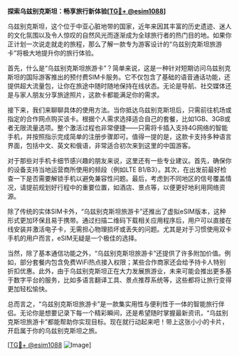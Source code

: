 **探索乌兹别克斯坦：畅享旅行新体验[[TG💪+ @esim1088](https://t.me/s/esim1088)]**

乌兹别克斯坦，这个位于中亚心脏地带的国家，近年来因其丰富的历史遗迹、迷人的文化氛围以及令人惊叹的自然风光而逐渐成为全球旅行者的热门目的地。如果你正计划一次说走就走的旅程，那么了解一款专为游客设计的“乌兹别克斯坦旅游卡”将极大地提升你的旅行体验。

首先，什么是“乌兹别克斯坦旅游卡”？简单来说，这是一种针对短期访问乌兹别克斯坦的国际游客推出的预付费SIM卡服务。它不仅包含了基础的语音通话功能，还提供超大流量包，让你在旅途中随时随地保持在线状态。无论是导航、社交媒体还是与家人朋友分享旅途照片，这款卡都能满足你的需求。

接下来，我们来聊聊具体的使用方法。当你抵达乌兹别克斯坦后，只需前往机场或指定的合作网点购买该卡。根据个人需求选择适合自己的套餐，比如1GB、3GB或者无限流量选项。整个激活过程也非常便捷——只需将卡插入支持4G网络的智能手机，并按照指示完成简单的注册步骤即可。值得一提的是，这款卡支持多种语言界面，包括中文、英文和俄语，非常适合初次来到这里的中国游客。

对于那些对手机卡细节感兴趣的朋友来说，这里还有一些专业建议。首先，确保你的设备支持当地运营商所使用的频段（例如LTE B1/B3）。其次，在出发前最好检查一下是否需要解锁手机以避免兼容性问题。最后，考虑到不同地区的信号覆盖情况，请提前规划好行程中的重要位置，如酒店、景点等，以便更好地利用网络资源。

除了传统的实体SIM卡外，“乌兹别克斯坦旅游卡”还推出了虚拟eSIM版本，这种形式更加环保且易于携带。通过扫描二维码下载相关应用程序后，用户可以直接在线安装并激活电子卡，无需担心物理损坏或丢失的问题。尤其是对于习惯使用双卡手机的用户而言，eSIM无疑是一个极佳的选择。

当然，除了基本通信功能之外，“乌兹别克斯坦旅游卡”还提供了许多附加价值。例如，部分套餐内包含免费WiFi热点接入权限；某些合作商家还会给予持卡人特别折扣优惠。此外，由于乌兹别克斯坦正在大力发展旅游业，未来可能会推出更多基于数字平台的服务，比如多语言翻译工具、景点推荐系统等，这些都将让旅行变得更加轻松愉快。

总而言之，“乌兹别克斯坦旅游卡”是一款集实用性与便利性于一体的智能旅行伴侣。无论你是想要记录下每一个精彩瞬间，还是希望随时掌握最新资讯，“乌兹别克斯坦旅游卡”都能帮助你实现目标。现在就行动起来吧！带上这张小小的卡片，开启属于你的乌兹别克斯坦之旅。

[[TG💪+ @esim1088](https://t.me/s/esim1088) ![Image](https://i.postimg.cc/4NQfJmqS/Snipaste-2025-05-13-00-14-12.png)]